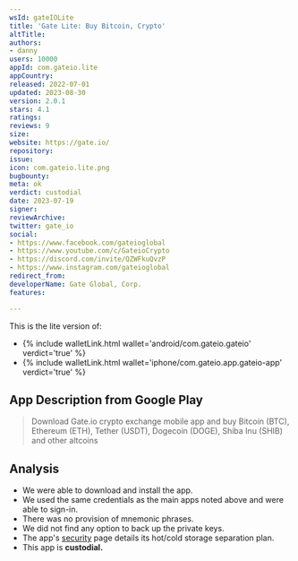 ```yaml
---
wsId: gateIOLite
title: 'Gate Lite: Buy Bitcoin, Crypto'
altTitle: 
authors:
- danny
users: 10000
appId: com.gateio.lite
appCountry: 
released: 2022-07-01
updated: 2023-08-30
version: 2.0.1
stars: 4.1
ratings: 
reviews: 9
size: 
website: https://gate.io/
repository: 
issue: 
icon: com.gateio.lite.png
bugbounty: 
meta: ok
verdict: custodial
date: 2023-07-19
signer: 
reviewArchive: 
twitter: gate_io
social:
- https://www.facebook.com/gateioglobal
- https://www.youtube.com/c/GateioCrypto
- https://discord.com/invite/QZWFkuQvzP
- https://www.instagram.com/gateioglobal
redirect_from: 
developerName: Gate Global, Corp.
features: 

---
```


This is the lite version of:

- {% include walletLink.html wallet='android/com.gateio.gateio' verdict='true' %}
- {% include walletLink.html wallet='iphone/com.gateio.app.gateio-app' verdict='true' %}

## App Description from Google Play

> Download Gate.io crypto exchange mobile app and buy Bitcoin (BTC), Ethereum (ETH), Tether (USDT), Dogecoin (DOGE), Shiba Inu (SHIB) and other altcoins

## Analysis 

- We were able to download and install the app. 
- We used the same credentials as the main apps noted above and were able to sign-in.
- There was no provision of mnemonic phrases.
- We did not find any option to back up the private keys. 
- The app's [security](https://www.gate.io/security) page details its hot/cold storage separation plan.
- This app is **custodial.**
